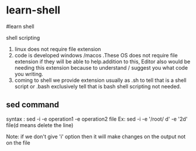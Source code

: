 # learn-shell

#learn shell

shell scripting 
1. linux does not require file extension
2. code is developed windows /macos .These OS does not require file extension if they will be able to help.addition to this, Editor also would be needing this extension because to understand  / suggest you what code you writing.
3. coming to shell we provide extension usually as .sh to tell that is a shell script or .bash exclusively tell that is bash shell scripting not needed.

## sed command
syntax : sed -i -e operation1 -e operation2 file
Ex: sed -i -e '/root/ d' -e '2d' file(d means delete the line)


Note: if we don't give 'i' option then it will make changes on the output not on the file 


